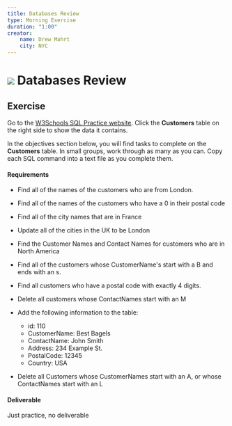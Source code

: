 ```yaml
---
title: Databases Review
type: Morning Exercise
duration: "1:00"
creator:
    name: Drew Mahrt
    city: NYC
---
```


# ![](https://ga-dash.s3.amazonaws.com/production/assets/logo-9f88ae6c9c3871690e33280fcf557f33.png) Databases Review

## Exercise

Go to the [W3Schools SQL Practice website](http://www.w3schools.com/sql/trysql.asp?filename=trysql_delete). Click the **Customers** table on the right side to show the data it contains.

In the objectives section below, you will find tasks to complete on the **Customers** table. In small groups, work through as many as you can. Copy each SQL command into a text file as you complete them.

#### Requirements

- Find all of the names of the customers who are from London.
- Find all of the names of the customers who have a 0 in their postal code
- Find all of the city names that are in France
- Update all of the cities in the UK to be London
- Find the Customer Names and Contact Names for customers who are in North America
- Find all of the customers whose CustomerName's start with a B and ends with an s.
- Find all customers who have a postal code with exactly 4 digits.
- Delete all customers whose ContactNames start with an M
- Add the following information to the table:

    - id: 110
    - CustomerName: Best Bagels
    - ContactName: John Smith
    - Address: 234 Example St.
    - PostalCode: 12345
    - Country: USA

    
- Delete all Customers whose CustomerNames start with an A, or whose ContactNames start with an L

#### Deliverable

Just practice, no deliverable
